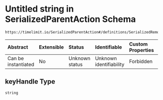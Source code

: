 # Untitled string in SerializedParentAction Schema

```txt
https://timelimit.io/SerializedParentAction#/definitions/SerializedRemoveParentU2fKeyAction/properties/keyHandle
```

| Abstract            | Extensible | Status         | Identifiable            | Custom Properties | Additional Properties | Access Restrictions | Defined In                                                                                        |
| :------------------ | :--------- | :------------- | :---------------------- | :---------------- | :-------------------- | :------------------ | :------------------------------------------------------------------------------------------------ |
| Can be instantiated | No         | Unknown status | Unknown identifiability | Forbidden         | Allowed               | none                | [SerializedParentAction.schema.json\*](SerializedParentAction.schema.json "open original schema") |

## keyHandle Type

`string`
